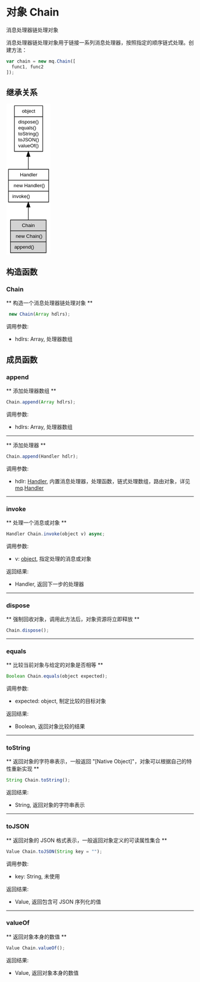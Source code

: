 # 对象 Chain
消息处理器链处理对象

消息处理器链处理对象用于链接一系列消息处理器，按照指定的顺序链式处理。创建方法：
```JavaScript
var chain = new mq.Chain([
  func1, func2
]);
```

## 继承关系
<div class="inherits"><svg width="89pt" height="304pt" viewBox="0.00 0.00 89.00 304.00" xmlns="http://www.w3.org/2000/svg" xmlns:xlink="http://www.w3.org/1999/xlink">
<g id="graph0" class="graph" transform="scale(1 1) rotate(0) translate(4 300)">
<title>%0</title>
<polygon fill="#ffffff" stroke="transparent" points="-4,4 -4,-300 85,-300 85,4 -4,4"/>
<!-- object -->
<g id="node1" class="node">
<title>object</title>
<g id="a_node1"><a xlink:href="object.md" xlink:title="object">
<polygon fill="#ffffff" stroke="transparent" points="12,-204 12,-296 69,-296 69,-204 12,-204"/>
<polygon fill="none" stroke="#000000" points="12.5,-274 12.5,-296 69.5,-296 69.5,-274 12.5,-274"/>
<text text-anchor="start" x="27.6625" y="-282" font-family="Helvetica,sans-Serif" font-size="10.00" fill="#000000">object</text>
<polygon fill="none" stroke="#000000" points="12.5,-204 12.5,-274 69.5,-274 69.5,-204 12.5,-204"/>
<text text-anchor="start" x="17.5" y="-260" font-family="Helvetica,sans-Serif" font-size="10.00" fill="#000000"> dispose()</text>
<text text-anchor="start" x="17.5" y="-248" font-family="Helvetica,sans-Serif" font-size="10.00" fill="#000000"> equals()</text>
<text text-anchor="start" x="17.5" y="-236" font-family="Helvetica,sans-Serif" font-size="10.00" fill="#000000"> toString()</text>
<text text-anchor="start" x="17.5" y="-224" font-family="Helvetica,sans-Serif" font-size="10.00" fill="#000000"> toJSON()</text>
<text text-anchor="start" x="17.5" y="-212" font-family="Helvetica,sans-Serif" font-size="10.00" fill="#000000"> valueOf()</text>
</a>
</g>
</g>
<!-- Handler -->
<g id="node2" class="node">
<title>Handler</title>
<g id="a_node2"><a xlink:href="Handler.md" xlink:title="Handler">
<polygon fill="#ffffff" stroke="transparent" points="0,-102 0,-168 81,-168 81,-102 0,-102"/>
<polygon fill="none" stroke="#000000" points=".5,-146 .5,-168 81.5,-168 81.5,-146 .5,-146"/>
<text text-anchor="start" x="23.4985" y="-154" font-family="Helvetica,sans-Serif" font-size="10.00" fill="#000000">Handler</text>
<polygon fill="none" stroke="#000000" points=".5,-124 .5,-146 81.5,-146 81.5,-124 .5,-124"/>
<text text-anchor="start" x="5.5" y="-132" font-family="Helvetica,sans-Serif" font-size="10.00" fill="#000000">  new Handler()</text>
<polygon fill="none" stroke="#000000" points=".5,-102 .5,-124 81.5,-124 81.5,-102 .5,-102"/>
<text text-anchor="start" x="5.5" y="-110" font-family="Helvetica,sans-Serif" font-size="10.00" fill="#000000"> invoke()</text>
</a>
</g>
</g>
<!-- object&#45;&gt;Handler -->
<g id="edge1" class="edge">
<title>object-&gt;Handler</title>
<path fill="none" stroke="#000000" d="M40.5,-193.6502C40.5,-184.8735 40.5,-176.0612 40.5,-168.0314"/>
<polygon fill="#000000" stroke="#000000" points="37.0001,-193.8877 40.5,-203.8877 44.0001,-193.8878 37.0001,-193.8877"/>
</g>
<!-- Chain -->
<g id="node3" class="node">
<title>Chain</title>
<g id="a_node3"><a xlink:title="Chain">
<polygon fill="#d3d3d3" stroke="transparent" points="4.5,0 4.5,-66 76.5,-66 76.5,0 4.5,0"/>
<polygon fill="none" stroke="#000000" points="4.5,-44 4.5,-66 76.5,-66 76.5,-44 4.5,-44"/>
<text text-anchor="start" x="27.4425" y="-52" font-family="Helvetica,sans-Serif" font-size="10.00" fill="#000000">Chain</text>
<polygon fill="none" stroke="#000000" points="4.5,-22 4.5,-44 76.5,-44 76.5,-22 4.5,-22"/>
<text text-anchor="start" x="9.5" y="-30" font-family="Helvetica,sans-Serif" font-size="10.00" fill="#000000">  new Chain()</text>
<polygon fill="none" stroke="#000000" points="4.5,0 4.5,-22 76.5,-22 76.5,0 4.5,0"/>
<text text-anchor="start" x="9.5" y="-8" font-family="Helvetica,sans-Serif" font-size="10.00" fill="#000000"> append()</text>
</a>
</g>
</g>
<!-- Handler&#45;&gt;Chain -->
<g id="edge2" class="edge">
<title>Handler-&gt;Chain</title>
<path fill="none" stroke="#000000" d="M40.5,-91.7197C40.5,-83.2142 40.5,-74.4154 40.5,-66.2994"/>
<polygon fill="#000000" stroke="#000000" points="37.0001,-91.8835 40.5,-101.8835 44.0001,-91.8836 37.0001,-91.8835"/>
</g>
</g>
</svg></div>

## 构造函数
        
### Chain
** 构造一个消息处理器链处理对象 **
```JavaScript
 new Chain(Array hdlrs);
```

调用参数:
* hdlrs: Array, 处理器数组

## 成员函数
        
### append
** 添加处理器数组 **
```JavaScript
Chain.append(Array hdlrs);
```

调用参数:
* hdlrs: Array, 处理器数组

--------------------------
** 添加处理器 **
```JavaScript
Chain.append(Handler hdlr);
```

调用参数:
* hdlr: [Handler](Handler.md), 内置消息处理器，处理函数，链式处理数组，路由对象，详见 [mq](../../module/ifs/mq.md).[Handler](Handler.md)

--------------------------
### invoke
** 处理一个消息或对象 **
```JavaScript
Handler Chain.invoke(object v) async;
```

调用参数:
* v: [object](object.md), 指定处理的消息或对象

返回结果:
* Handler, 返回下一步的处理器

--------------------------
### dispose
** 强制回收对象，调用此方法后，对象资源将立即释放 **
```JavaScript
Chain.dispose();
```

--------------------------
### equals
** 比较当前对象与给定的对象是否相等 **
```JavaScript
Boolean Chain.equals(object expected);
```

调用参数:
* expected: object, 制定比较的目标对象

返回结果:
* Boolean, 返回对象比较的结果

--------------------------
### toString
** 返回对象的字符串表示，一般返回 "[Native Object]"，对象可以根据自己的特性重新实现 **
```JavaScript
String Chain.toString();
```

返回结果:
* String, 返回对象的字符串表示

--------------------------
### toJSON
** 返回对象的 JSON 格式表示，一般返回对象定义的可读属性集合 **
```JavaScript
Value Chain.toJSON(String key = "");
```

调用参数:
* key: String, 未使用

返回结果:
* Value, 返回包含可 JSON 序列化的值

--------------------------
### valueOf
** 返回对象本身的数值 **
```JavaScript
Value Chain.valueOf();
```

返回结果:
* Value, 返回对象本身的数值

